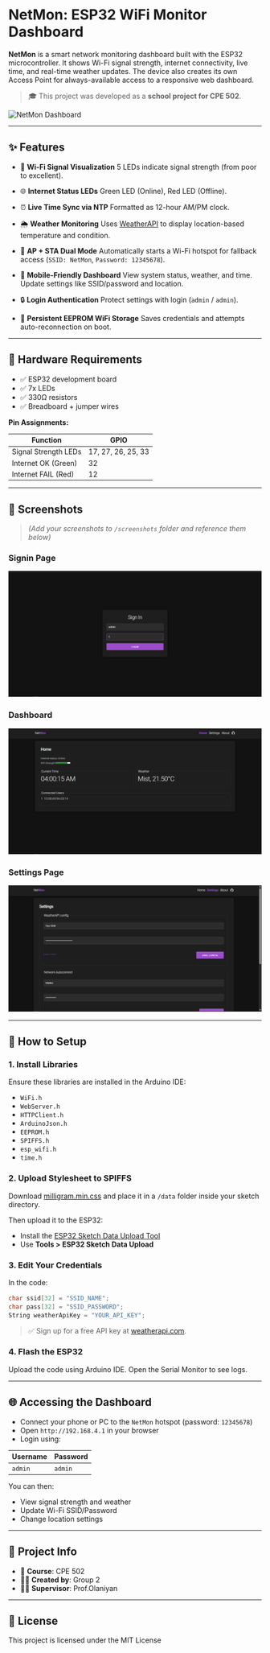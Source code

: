 # NetMon: ESP32 WiFi Monitor Dashboard

**NetMon** is a smart network monitoring dashboard built with the ESP32 microcontroller. It shows Wi-Fi signal strength, internet connectivity, live time, and real-time weather updates. The device also creates its own Access Point for always-available access to a responsive web dashboard.

> 🎓 This project was developed as a **school project for CPE 502**.

![NetMon Dashboard](./screenshots/dashboard.jpg)

---

## ✨ Features

* 📶 **Wi-Fi Signal Visualization**
  5 LEDs indicate signal strength (from poor to excellent).

* 🌐 **Internet Status LEDs**
  Green LED (Online), Red LED (Offline).

* ⏰ **Live Time Sync via NTP**
  Formatted as 12-hour AM/PM clock.

* 🌦️ **Weather Monitoring**
  Uses [WeatherAPI](https://www.weatherapi.com/) to display location-based temperature and condition.

* 🔧 **AP + STA Dual Mode**
  Automatically starts a Wi-Fi hotspot for fallback access (`SSID: NetMon`, `Password: 12345678`).

* 📱 **Mobile-Friendly Dashboard**
  View system status, weather, and time. Update settings like SSID/password and location.

* 🔒 **Login Authentication**
  Protect settings with login (`admin` / `admin`).

* 💾 **Persistent EEPROM WiFi Storage**
  Saves credentials and attempts auto-reconnection on boot.

---

## 🧰 Hardware Requirements

* ✅ ESP32 development board
* ✅ 7x LEDs
* ✅ 330Ω resistors
* ✅ Breadboard + jumper wires

**Pin Assignments:**

| Function             | GPIO               |
| -------------------- | ------------------ |
| Signal Strength LEDs | 17, 27, 26, 25, 33 |
| Internet OK (Green)  | 32                 |
| Internet FAIL (Red)  | 12                 |

---

## 📸 Screenshots

> *(Add your screenshots to `/screenshots` folder and reference them below)*

### Signin Page

![Signin](./screenshots/1.png)

### Dashboard

![Dashboard](./screenshots/2.png)

### Settings Page

![Settings](./screenshots/3.png)



---

## 🔧 How to Setup

### 1. Install Libraries

Ensure these libraries are installed in the Arduino IDE:

* `WiFi.h`
* `WebServer.h`
* `HTTPClient.h`
* `ArduinoJson.h`
* `EEPROM.h`
* `SPIFFS.h`
* `esp_wifi.h`
* `time.h`

### 2. Upload Stylesheet to SPIFFS

Download [milligram.min.css](https://milligram.io/) and place it in a `/data` folder inside your sketch directory.

Then upload it to the ESP32:

* Install the [ESP32 Sketch Data Upload Tool](https://github.com/me-no-dev/arduino-esp32fs-plugin)
* Use **Tools > ESP32 Sketch Data Upload**

### 3. Edit Your Credentials

In the code:

```cpp
char ssid[32] = "SSID_NAME";
char pass[32] = "SSID_PASSWORD";
String weatherApiKey = "YOUR_API_KEY";
```

> ✅ Sign up for a free API key at [weatherapi.com](https://www.weatherapi.com/).

### 4. Flash the ESP32

Upload the code using Arduino IDE. Open the Serial Monitor to see logs.

---

## 🌐 Accessing the Dashboard

* Connect your phone or PC to the `NetMon` hotspot (password: `12345678`)
* Open `http://192.168.4.1` in your browser
* Login using:

| Username | Password |
| -------- | -------- |
| `admin`  | `admin`  |

You can then:

* View signal strength and weather
* Update Wi-Fi SSID/Password
* Change location settings

---

## 🧠 Project Info

* 📘 **Course**: CPE 502
* 🧑‍💻 **Created by**: Group 2
* 👨‍🏫 **Supervisor**: Prof.Olaniyan

---

## 📄 License

This project is licensed under the MIT License 
